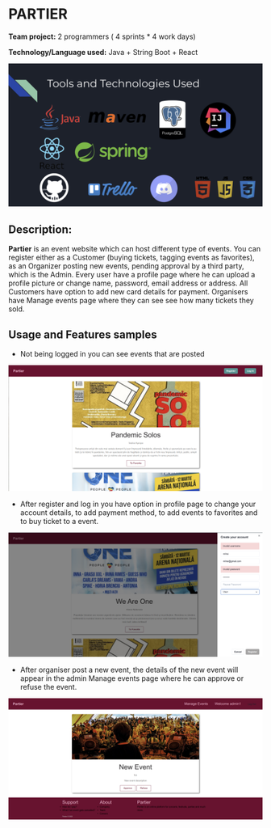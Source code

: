 # PARTIER

**Team project:**  2 programmers ( 4 sprints * 4 work days)

**Technology/Language used:** Java + String Boot + React

<img src="images\technologies.png" title="Technologies used">

## Description:

**Partier** is an event website which can host different type of events. You can register either as a
Customer (buying tickets, tagging events as favorites), as an Organizer posting new
events, pending approval by a third party, which is the Admin.
Every user have a profile page where he can upload a profile picture or change name, password, email address or address.
All Customers have option to add new card details for payment.
Organisers have Manage events page where they can see see how many tickets they sold.

## Usage and Features samples



* Not being logged in you can see events that are posted

<img src="images\scr1.png" title="Browse and Filter Products">

* After register and log in you have option in profile page to change your account details, to add payment method, to add events to favorites and to buy ticket to a event.

<img src="images\src2.png" title="Register and Login">

* After organiser post a new event, the details of the new event will appear in the admin Manage events page where he can approve or refuse the event.

<img src="images\src3.png" title="Register and Login">
